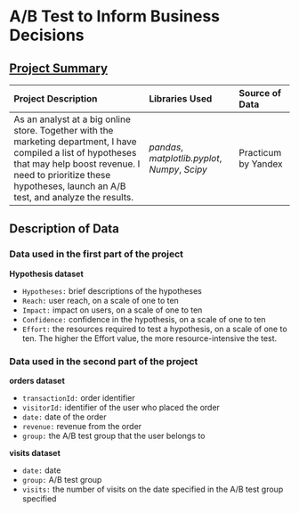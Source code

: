 # A/B Test to Inform Business Decisions 
## [Project Summary]( https://emmanuel-nti.github.io/AB_test_to_inform_business_decisions/)

| Project Description | Libraries Used | Source of Data |
| :---------------------- | :---------------------- | :---------------------- | 
|As an analyst at a big online store. Together with the marketing department, I have compiled a list of hypotheses that may help boost revenue. I need to prioritize these hypotheses, launch an A/B test, and analyze the results.| *pandas*, *matplotlib.pyplot*, *Numpy*, *Scipy* | Practicum by Yandex |


## Description of Data

### Data used in the first part of the project

**Hypothesis dataset**
- `Hypotheses:` brief descriptions of the hypotheses
- `Reach:` user reach, on a scale of one to ten
- `Impact:` impact on users, on a scale of one to ten
- `Confidence:` confidence in the hypothesis, on a scale of one to ten
- `Effort:` the resources required to test a hypothesis, on a scale of one to ten. The higher the Effort value, the more resource-intensive the test.

### Data used in the second part of the project

**orders dataset**
- `transactionId:` order identifier
- `visitorId:` identifier of the user who placed the order
- `date:` date of the order
- `revenue:` revenue from the order
- `group:` the A/B test group that the user belongs to

**visits dataset**
- `date:` date
- `group:` A/B test group
- `visits:` the number of visits on the date specified in the A/B test group specified
